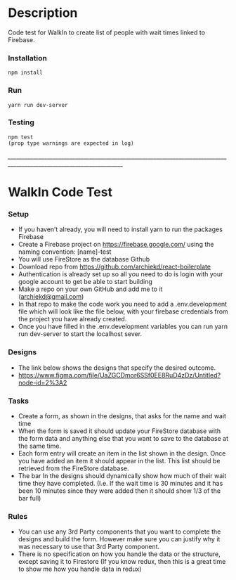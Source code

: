 # Description
Code test for WalkIn to create list of people with wait times linked to Firebase.

### Installation
```
npm install
```

### Run
```
yarn run dev-server
```

### Testing
```
npm test
(prop type warnings are expected in log)
```

*_______________________________________________________________________________________________________________________*

# WalkIn Code Test

### Setup
- If you haven’t already, you will need to install yarn to run the packages
Firebase
- Create a Firebase project on https://firebase.google.com/ using the naming convention:
[name]-test
- You will use FireStore as the database
Github
- Download repo from https://github.com/archiekd/react-boilerplate
- Authentication is already set up so all you need to do is login with your google account to get
be able to start building
- Make a repo on your own GitHub and add me to it (archiekd@gmail.com)
- In that repo to make the code work you need to add a .env.development file which will look
like the file below, with your firebase credentials from the project you have already created.
- Once you have filled in the .env.development variables you can run yarn run dev-server to
start the localhost sever.

### Designs
- The link below shows the designs that specify the desired outcome.
- https://www.figma.com/file/UaZGCDmor6SSf0EE8RuD4zDz/Untitled?node-id=2%3A2

### Tasks
- Create a form, as shown in the designs, that asks for the name and wait time
- When the form is saved it should update your FireStore database with the form data and
anything else that you want to save to the database at the same time.
- Each form entry will create an item in the list shown in the design. Once you have added an
item it should appear in the list. This list should be retrieved from the FireStore database.
- The bar In the designs should dynamically show how much of their wait time they have
completed. (I.e. If the wait time is 30 minutes and it has been 10 minutes since they were
added then it should show 1/3 of the bar full)

### Rules
- You can use any 3rd Party components that you want to complete the designs and build the
form. However make sure you can justify why it was necessary to use that 3rd Party
component.
- There is no specification on how you handle the data or the structure, except saving it to
Firestore (If you know redux, then this is a great time to show me how you handle data in
redux)
